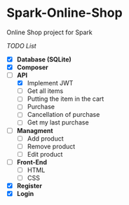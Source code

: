 # Spark-Online-Shop
Online Shop project for Spark

*TODO List*
- [x] **Database (SQLite)**
- [x] **Composer**
- [ ] **API**
  - [x] Implement JWT
  - [ ] Get all items
  - [ ] Putting the item in the cart
  - [ ] Purchase
  - [ ] Cancellation of purchase
  - [ ] Get my last purchase
- [ ] **Managment**
   - [ ] Add product
   - [ ] Remove product
   - [ ] Edit product
- [ ] **Front-End**
   - [ ] HTML
   - [ ] CSS
- [x] **Register**
- [x] **Login**